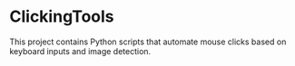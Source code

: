 # ClickingTools
This project contains Python scripts that automate mouse clicks based on keyboard inputs and image detection.
